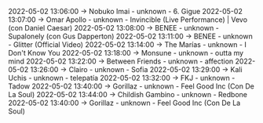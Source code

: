 2022-05-02 13:06:00 -> Nobuko Imai - unknown - 6. Gigue
2022-05-02 13:07:00 -> Omar Apollo - unknown - Invincible (Live Performance) | Vevo (con Daniel Caesar)
2022-05-02 13:08:00 -> BENEE - unknown - Supalonely (con Gus Dapperton)
2022-05-02 13:11:00 -> BENEE - unknown - Glitter (Official Video)
2022-05-02 13:14:00 -> The Marías - unknown - I Don't Know You
2022-05-02 13:18:00 -> Monsune - unknown - outta my mind
2022-05-02 13:22:00 -> Between Friends - unknown - affection
2022-05-02 13:26:00 -> Clairo - unknown - Sofia
2022-05-02 13:29:00 -> Kali Uchis - unknown - telepatía
2022-05-02 13:32:00 -> FKJ - unknown - Tadow
2022-05-02 13:40:00 -> Gorillaz - unknown - Feel Good Inc (Con De La Soul)
2022-05-02 13:44:00 -> Childish Gambino - unknown - Redbone
2022-05-02 13:40:00 -> Gorillaz - unknown - Feel Good Inc (Con De La Soul)
